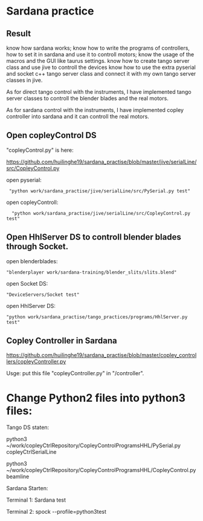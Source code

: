 # Sardana practice

Result
---------------------------------------------------------------------------------------------------------------------------------------

   know how sardana works;
   know how to write the programs of controllers, how to set it in sardana and use it to controll motors;
   know the usage of the macros and the GUI like taurus settings.
   know how to create tango server class and use jive to controll the devices 
   know how to use the extra pyserial and socket c++ tango server class and connect it with my own tango server classes in jive. 
  
   As for direct tango control with the instruments, I have implemented tango server classes to controll the blender blades and the real motors. 
   
   As for sardana control with the instruments, I have implemented copley controller into sardana and it can controll the real motors.


Open copleyControl DS 
-------------------------------------------------------
"copleyControl.py" is here:

https://github.com/huilinghe19/sardana_practise/blob/master/jive/serialLine/src/CopleyControl.py

open pyserial: 

     "python work/sardana_practise/jive/serialLine/src/PySerial.py test"

open copleyControll: 

      "python work/sardana_practise/jive/serialLine/src/CopleyControl.py test"




Open HhlServer DS to controll blender blades through Socket. 
------------------------------
 open blenderblades:

    "blenderplayer work/sardana-training/blender_slits/slits.blend"

 open Socket DS:
 
    "DeviceServers/Socket test"
   
  open HhlServer DS:
   
    "python work/sardana_practise/tango_practices/programs/HhlServer.py test"
   
   
   
Copley Controller in Sardana
---------------------------------------
https://github.com/huilinghe19/sardana_practise/blob/master/copley_controllers/copleyController.py

Usge: put this file "copleyController.py" in "/controller".


# Change Python2 files into python3 files:
Tango DS staten:

python3 ~/work/copleyCtrlRepository/CopleyControlProgramsHHL/PySerial.py copleyCtrlSerialLine

python3 ~/work/copleyCtrlRepository/CopleyControlProgramsHHL/CopleyControl.py beamline

Sardana Starten:


Terminal 1: Sardana test


Terminal 2: spock --profile=python3test





